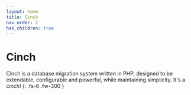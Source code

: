 ```yaml
---
layout: home
title: Cinch
nav_order: 2
has_children: true
---
```

# Cinch

Cinch is a database migration system written in PHP, designed to be extendable, configurable and 
powerful, while maintaining simplicity. It's a cinch!
{: .fs-6 .fw-300 }